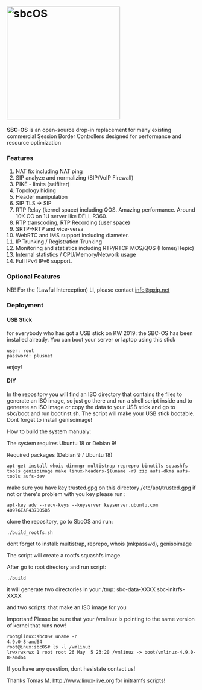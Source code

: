 # <img src="https://user-images.githubusercontent.com/1423657/57624925-31f08780-7593-11e9-9e1e-2f876efa23ac.png" width=300 alt="sbcOS">

**SBC-OS** is an open-source drop-in replacement for many existing commercial Session Border Controllers designed for performance and resource optimization

### Features
 
1. NAT fix including NAT ping
2. SIP analyze and normalizing (SIP/VoIP Firewall) 
3. PIKE - limits (selfilter)
4. Topology hiding
5. Header manipulation
6. SIP TLS -> SIP
7. RTP Relay (kernel space) including QOS. Amazing performance. Around 10K CC on
1U server like DELL R360.
8. RTP transcoding, RTP Recording  (user space)
9. SRTP->RTP and vice-versa
10. WebRTC and IMS support including diameter.
11. IP Trunking / Registration Trunking
12. Monitoring and statistics including RTP/RTCP MOS/QOS (Homer/Hepic)
13. Internal statistics / CPU/Memory/Network usage
14. Full IPv4 IPv6 support. 

### Optional Features
NB! For the (Lawful Interception) LI, please contact info@qxip.net

### Deployment
#### USB Stick
for everybody who has got a USB stick on KW 2019: the SBC-OS has been
installed already. You can boot your server or laptop using this stick
```
user: root
password: plusnet

```

enjoy!

#### DIY
In the repository you will find an ISO directory that contains the files to generate an ISO image, 
so just go there and run a shell script inside and to generate an ISO image or copy the data 
to your USB stick and go to sbc/boot and run bootinst.sh. The script will make your USB stick bootable. 
Dont forget to install genisoimage!


How to build the system manualy:

The system requires Ubuntu 18 or Debian 9!

Required packages (Debian 9 / Ubuntu 18)

```
apt-get install whois dirmngr multistrap reprepro binutils squashfs-tools genisoimage make linux-headers-$(uname -r) zip aufs-dkms aufs-tools aufs-dev
```

make sure you have key trusted.gpg on this directory /etc/apt/trusted.gpg if not or there's problem with you key please run :

```
apt-key adv --recv-keys --keyserver keyserver.ubuntu.com 40976EAF437D05B5
```

clone the repository, go to SbcOS and run:

```
./build_rootfs.sh
```

dont forget to install: multistrap, reprepo, whois (mkpasswd), genisoimage

The script will create a rootfs squashfs image.

After go to root directory and run script:

```
./build

```

it will generate two directories in your /tmp:
sbc-data-XXXX
sbc-initrfs-XXXX

and two scripts: that make an ISO image for you 


Important! Please be sure that your /vmlinuz is pointing to the same version of kernel
that runs now!

```
root@linux:sbcOS# uname -r
4.9.0-8-amd64
root@inux:sbcOS# ls -l /vmlinuz
lrwxrwxrwx 1 root root 26 May  5 23:20 /vmlinuz -> boot/vmlinuz-4.9.0-8-amd64

```

If you have any question, dont hesistate contact us!

Thanks Tomas M. <http://www.linux-live.org> for initramfs scripts!

